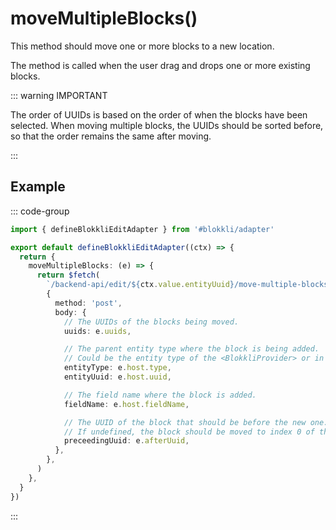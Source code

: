 # moveMultipleBlocks()

This method should move one or more blocks to a new location.

The method is called when the user drag and drops one or more existing blocks.

::: warning IMPORTANT

The order of UUIDs is based on the order of when the blocks have been selected.
When moving multiple blocks, the UUIDs should be sorted before, so that the
order remains the same after moving.

:::

## Example

::: code-group

```typescript [~/app/blokkli.editAdapter.ts]
import { defineBlokkliEditAdapter } from '#blokkli/adapter'

export default defineBlokkliEditAdapter((ctx) => {
  return {
    moveMultipleBlocks: (e) => {
      return $fetch(
        `/backend-api/edit/${ctx.value.entityUuid}/move-multiple-blocks`,
        {
          method: 'post',
          body: {
            // The UUIDs of the blocks being moved.
            uuids: e.uuids,

            // The parent entity type where the block is being added.
            // Could be the entity type of the <BlokkliProvider> or in case of nested blocks, the entity type of the block.
            entityType: e.host.type,
            entityUuid: e.host.uuid,

            // The field name where the block is added.
            fieldName: e.host.fieldName,

            // The UUID of the block that should be before the new one.
            // If undefined, the block should be moved to index 0 of the field list.
            preceedingUuid: e.afterUuid,
          },
        },
      )
    },
  }
})
```

:::
